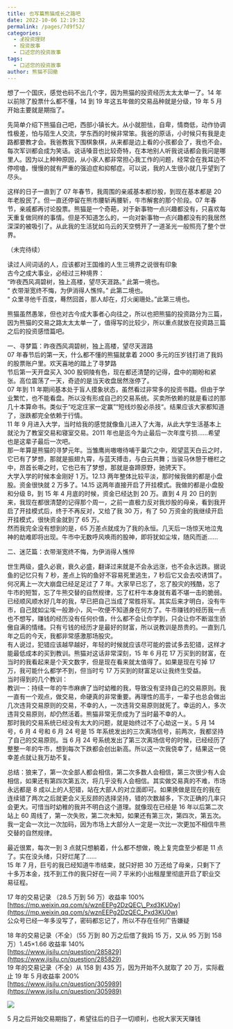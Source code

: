 ```yaml
---
title: 也写篇熊猫成长之路吧
date: 2022-10-06 12:19:32
permalink: /pages/7d9f52/
categories:
  - 💰投资理财
  - 投资故事
  - 口述您的投资故事
tags:
  - 口述您的投资故事
author: 熊猫不回撤
---
```

想了一个国庆，感觉也码不出几个字，因为熊猫的投资经历太太太单一了。14 年以前除了股票什么都不懂，14 到 19 年这五年做的交易品种就是分级，19 年 5 月开始主要就是期指了。  
  
先简单介绍下熊猫自己吧，西部小镇长大。从小就胆怯，自卑，情商低，动作协调性极差，怕与陌生人交流，学东西的时候非常笨。我爸的原话，小时候只有我是走路都要教才会。我爸教我下围棋象棋，从来都是边上看的小孩都会了，我也不会。每次军训都会成为笑话。说话嗓音也比较奇特，在本地别人听我说话都会我问是哪里人。因为以上种种原因，从小家人都非常担心我工作的问题，经常会在我耳边不停唠嗑，慢慢的就有严重的强迫症和抑郁症。可以说，我的人生很小就几乎望到了尽头。  
  
这样的日子一直到了 07 年春节，我周围的亲戚基本都炒股，到现在基本都是 20 年老股民了。但一直还停留在熊市腰斩再腰斩，牛市解套的那个阶段。07 年春节，亲戚都再讨论股票。熊猫是一个奇葩，对于新事物一点兴趣都没有，只喜欢每天重复做同样的事情。但是不知道怎么的，一向对新事物一点兴趣都没有的我居然深深的被吸引了。从此我的生活犹如乌云的天空劈开了一道圣光一般照亮了整个世界。  
  
（未完待续）  
  
读过人间词话的人，应该都对王国维的人生三境界之说很有印象  
古今之成大事业，必经过三种境界：  
“昨夜西风凋碧树，独上高楼，望尽天涯路。” 此第一境也。  
“ 衣带渐宽终不悔，为伊消得人憔悴。” 此第二境也。  
“ 众里寻他千百度，蓦然回首，那人却在，灯火阑珊处。”此第三境也。  
  
熊猫虽然愚笨，但也对古今成大事者心向往之，所以也把熊猫的投资路分为三篇，因为熊猫的交易之路太太太单一了，值得写的比较少，所以重点就放在投资路三篇之后的投资感悟篇吧。  
  
一、寻梦篇：昨夜西风凋碧树，独上高楼，望尽天涯路  
07 年春节后的第一天，什么都不懂的熊猫就拿着 2000 多元的压岁钱打进了我妈的股票账户里。欢天喜地的踏上了寻梦路  
节后第一天开盘买入 300 股铜陵有色，现在都还清楚的记得，盘中的期盼和紧张。高位震荡了一天，奇迹的是当天收盘居然涨停了。  
07 年到 11 年期间基本处于盲人摸象状态，虽然看过非常多的投资书籍。但由于学业繁忙，也不能看盘。所以没有形成自己的交易系统。买卖所依赖的就是看过的那几十本算命书。类似于“吃定庄家一定赢”“短线炒股必杀技“。结果应该大家都知道了，涨跌都完全依赖于行情。  
11 年 9 月进入大学，当时给我的感觉就像鱼儿进入了大海，从此大学生活基本上就沦为了教室交易和寝室交易。2011 年也是迄今为止最后一次年度亏损……希望也是这辈子最后一次吧。  
那一年算是熊猫的寻梦元年。当雏鹰尚嗷嗷待哺于巢穴之中，观望蓝天白云之时，它已有了梦想，那就是振翅九霄，与蓝天搏击，与白云共舞；当骏马休憩于栅栏之中，昂首长嘶之时，它也已有了梦想，那就是奋蹄原野，驰骋天下。  
大学入学的时候本金刚好 1 万。12.13 两年整体比较平淡，那时候我做的都是小盘股。资金很快就 2 万多了。14.15 这两年直接开启了开挂模式。我做的都是小盘股和分级 B，到 15 年 4 月底的时候，资金已经达到 20 万。直到 4 月 20 日的到来，我现在都很清楚的记得那个周一，之前一直极力反对我炒股的母亲，看到我开启了开挂模式后，终于不再反对，又给了我 30 万，有了 50 万资金的我继续开启开挂模式，很快资金就到了 65 万。  
然而我完全没有想到的是，65 万差点就成为了我的永恒。几天后一场惊天地泣鬼神的劫难即将出现。牛市中无数呼风唤雨的股神，即将犹如尘埃，随风而逝……  
  

二、迷茫篇：衣带渐宽终不悔，为伊消得人憔悴  
  
世生两级，盛久必衰，衰久必盛，翻译过来就是不会永远涨，也不会永远跌。据说鱼的记忆只有 7 秒，差点上钩的鱼好不容易死里逃生，7 秒后它又会去咬诱饵了。何况离上一次大崩盘已经足足过了 7 年。大家早已忘了，忘了股灾的残酷，忘了牛市的短暂，忘了牛熊交替的自然规律，忘了杠杆牛本身就有着不堪一击的脆弱。  
已经顺风顺水好几年的我，早已把自己当成了常胜将军。其实后来才明白，没有牛市，自己就如尘埃一般渺小，风一吹便不知道身在何方了。牛市赚钱的经历我一点也不想写，赚钱的经历没有任何价值，什么都不会让你学到，只会让你不断滋生骄傲自满的情绪。只有亏钱的经历才是最好的财富，所以说教训是昂贵的。一直到几年之后的今天，我都非常感激那场股灾。  
有人说过，犯错应该越早越好，年轻的时候就应该尽可能的尝试多去犯错，这样才能最低成本的买到教训。熊猫对这话非常深刻，15 年 6 月花 17 万买到的财富，在当时的我看起来是个天文数字，但是现在看来就太值得了。如果是现在亏掉 17 万，我可能什么都学不到，但当时亏 17 万买到的财富足以让我终生受益。  
当时得到的几个教训：  
教训一：持续一年的牛市麻痹了当时幼稚的我，导致没有坚持自己的交易原则。我一直有一个观点，做交易，命硬真的非常重要。再理性的高手，一辈子也总会做出几次违背交易原则的交易，不幸的人，一次违背交易原则就死了。幸运的人，多次违背交易原则，却仍然活着。熊猫非常无奈成为了当时最不幸的人。  
那时我的交易系统已经没有太大的问题，就是始终过不了心劫这一关。5 月 14 号，6 月 4 号和 6 月 24 号是 15 年系统发出的三次离场信号，前两次，我都坚持了自己的交易原则。当 6 月 24 号系统发出了第三次离场信号的时候，已经经历了整整一年的牛市，想到每次下跌都会创出新高。所以这一次我侥幸了，结果这一侥幸差点就让我万劫不复。  
  
总结：狼来了，第一次全部人都会相信，第二次多数人会相信，第三次很少有人会相信，如果还有第四次第五次，将几乎没有人会相信。其实做交易真的不难，市场永远都是 8 成以上的人犯错，站在大部人的对立面即可。如果换做是现在的我在连续错了两次之后就更会义无反顾的选择坚持，错的次数越多，下次正确的几率只会更大。可惜当时幼稚的我并不明白这个道理。就像现在已经是 16 年以后第二次站上 60 周线了，第一次失败，第二次未知，如果还有第三次，第四次，第五次。我一定会一次比一次加码，因为市场上大部分人一定是一次比一次更加不相信牛熊交替的自然规律。  
  
  
最近很累，每次一到 3 点就只想躺着，什么都不想做，晚上复完盘至少都是 11 点了。实在没头绪，只好烂尾了……  
15 年 7 月，巨亏的我已经知道牛市结束，就只好把 30 万还给了母亲，只剩下了十多万本金，找不到工作的我只好在一间 7 平米的小出租屋里彻底开启了职业交易征程。  
  
17 年的交易记录 （28.5 万到 56 万）收益率 100%  
[https://mp.weixin.qq.com/s/wznEEPg2DzQEC\_Pxd3KU0w](https://mp.weixin.qq.com/s/wznEEPg2DzQEC_Pxd3KU0w)  
公众号已经一年多没写了，密码都忘记了，所以不存在任何广告嫌疑  
  
18 年的交易记录（不全）（55 万到 80 万之后借了我妈 15 万，又从 95 万到 158 万）1.45×1.66 收益率 140%  
[https://www.jisilu.cn/question/285829](https://www.jisilu.cn/question/285829)  
19 年的交易记录（不全）从 158 到 435 万，因为开始不久就取了 20 万，实际截止 19 年 5 月收益率 200%  
[https://www.jisilu.cn/question/305989](https://www.jisilu.cn/question/305989)  
  

[![](https://www.jisilu.cn/uploads/questions/20191024/f846f57220e6e96f38e1ee3107493e30.jpg)](https://www.jisilu.cn/uploads/questions/20191024/f846f57220e6e96f38e1ee3107493e30.jpg)

  
  
5 月之后开始交易期指了，希望往后的日子一切顺利，也祝大家天天赚钱